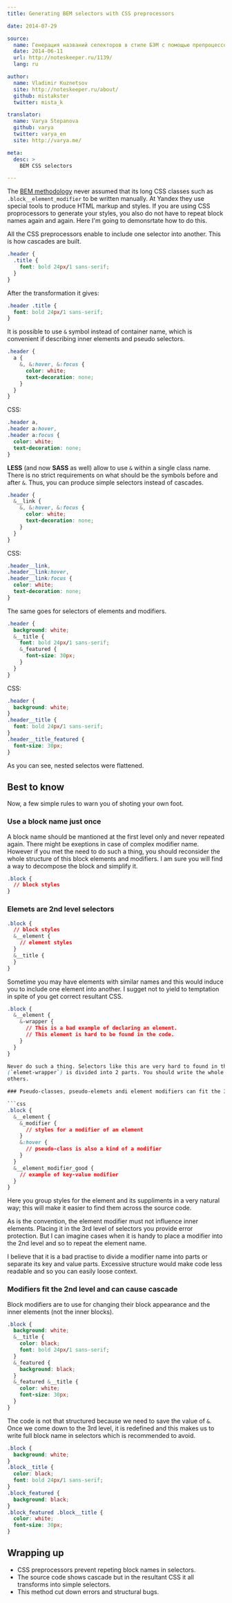 ```yaml
---
title: Generating BEM selectors with CSS preprocessors

date: 2014-07-29

source:
  name: Генерация названий селекторов в стиле БЭМ с помощью препроцессоров
  date: 2014-06-11
  url: http://noteskeeper.ru/1139/
  lang: ru

author:
  name: Vladimir Kuznetsov
  site: http://noteskeeper.ru/about/
  github: mistakster
  twitter: mista_k

translator:
  name: Varya Stepanova
  github: varya
  twitter: varya_en
  site: http://varya.me/

meta:
  desc: >
    BEM CSS selectors

---
```


The [BEM methodology](http://bem.info/) never assumed that its long CSS classes such as `.block__element_modifier` to
be written manually. At Yandex they use special tools to produce HTML markup and styles. If you are using CSS
proprocessors to generate your styles, you also do not have to repeat block names again and again. Here I'm going to
demonsrtate how to do this.

<!-- cut -->

All the CSS preprocessors enable to include one selector into another. This is how cascades are built.

```css
.header {
  .title {
    font: bold 24px/1 sans-serif;
  }
}
```

After the transformation it gives:

```css
.header .title {
  font: bold 24px/1 sans-serif;
}
```

It is possible to use `&` symbol instead of container name, which is convenient if describing inner elements and pseudo
selectors.

```css
.header {
  a {
    &, &:hover, &:focus {
      color: white;
      text-decoration: none;
    }
  }
}
```

CSS:

```css
.header a,
.header a:hover,
.header a:focus {
  color: white;
  text-decoration: none;
}
```

**LESS** (and now **SASS** as well) allow to use `&` within a single class name. There is no strict requirements on what
should be the symbols before and after `&`. Thus, you can produce simple selectors instead of cascades.

```css
.header {
  &__link {
    &, &:hover, &:focus {
      color: white;
      text-decoration: none;
    }
  }
}
```

CSS:

```css
.header__link,
.header__link:hover,
.header__link:focus {
  color: white;
  text-decoration: none;
}
```

The same goes for selectors of elements and modifiers.

```css
.header {
  background: white;
  &__title {
    font: bold 24px/1 sans-serif;
    &_featured {
      font-size: 30px;
    }
  }
}
```

CSS:

```css
.header {
  background: white;
}
.header__title {
  font: bold 24px/1 sans-serif;
}
.header__title_featured {
  font-size: 30px;
}
```

As you can see, nested selectos were flattened.

## Best to know

Now, a few simple rules to warn you of shoting your own foot.

### Use a block name just once

A block name should be mantioned at the first level only and never repeated again. There might be exeptions in
case of complex modifier name. However if you met the need to do such a thing, you should reconsider the whole structure
of this block elements and modifiers. I am sure you will find a way to decompose the block and simplify it.

```css
.block {
  // block styles
}
```

### Elemets are 2nd level selectors

```css
.block {
  // block styles
  &__element {
    // element styles
  }
  &__title {
  }
}
```

Sometime you may have elements with similar names and this would induce you to include one element into another. I
sugget not to yield to temptation in spite of you get correct resultant CSS.

```css
.block {
  &__element {
    &-wrapper {
      // This is a bad example of declaring an element.
      // This element is hard to be found in the code.
    }
  }
}

Never do such a thing. Selectors like this are very hard to found in the code. And the name of the element
(`elemet-wrapper`) is divided into 2 parts. You should write the whole element name even if it is partly similar to the
others.

### Pseudo-classes, pseudo-elemets andi element modifiers can fit the 3rd level

```css
.block {
  &__element {
    &_modifier {
      // styles for a modifier of an element
    }
    &:hover {
      // pseudo-class is also a kind of a modifier
    }
  }
  &__element_modifier_good {
    // example of key-value modifier
  }
}
```

Here you group styles for the element and its suppliments in a very natural way; this will make it easier to find them
across the source code.

As is the convention, the element modifier must not influence inner elements. Placing it in the 3rd level of selectors
you provide error protection. But I can imagine cases when it is handy to place a modifier into the 2nd level and so to
repeat the element name.

I believe that it is a bad practise to divide a modifier name into parts or separate its key and value parts. Excessive
structure would make code less readable and so you can easily loose context.

### Modifiers fit the 2nd level and can cause cascade

Block modifiers are to use for changing their block appearance and the inner elements (not the inner blocks).

```css
.block {
  background: white;
  &__title {
    color: black;
    font: bold 24px/1 sans-serif;
  }
  &_featured {
    background: black;
  }
  &_featured &__title {
    color: white;
    font-size: 30px;
  }
}
```

The code is not that structured because we need to save the value of `&`. Once we come down to the 3rd level, it is
redefined and this makes us to write full block name in selectors which is recommended to avoid.

```css
.block {
  background: white;
}
.block__title {
  color: black;
  font: bold 24px/1 sans-serif;
}
.block_featured {
  background: black;
}
.block_featured .block__title {
  color: white;
  font-size: 30px;
}
```

## Wrapping up
* CSS preprocessors prevent repeting block names in selectors.
* The source code shows cascade but in the resultant CSS it all transforms into simple selectors.
* This method cut down errors and structural bugs.
